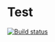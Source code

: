 # Test

[![Build status](https://ci.appveyor.com/api/projects/status/f3xgdamx3d4mwyhk?svg=true)](https://ci.appveyor.com/project/Kutimskii/ajs-oop-tasknumber2)
